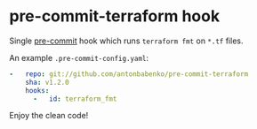 # pre-commit-terraform hook

Single [pre-commit](http://pre-commit.com/) hook which runs `terraform fmt` on `*.tf` files.

An example `.pre-commit-config.yaml`:

```yaml
-   repo: git://github.com/antonbabenko/pre-commit-terraform
    sha: v1.2.0
    hooks:
      -   id: terraform_fmt
```

Enjoy the clean code!
